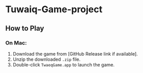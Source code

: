 # Tuwaiq-Game-project
## How to Play
### On Mac:
1. Download the game from [GitHub Release link if available].  
2. Unzip the downloaded `.zip` file.  
3. Double-click `TwaeqGame.app` to launch the game.
